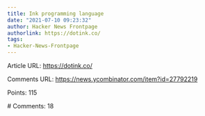 ```yaml
---
title: Ink programming language
date: "2021-07-10 09:23:32"
author: Hacker News Frontpage
authorlink: https://dotink.co/
tags:
- Hacker-News-Frontpage
---
```


<p>Article URL: <a href="https://dotink.co/">https://dotink.co/</a></p>
<p>Comments URL: <a href="https://news.ycombinator.com/item?id=27792219">https://news.ycombinator.com/item?id=27792219</a></p>
<p>Points: 115</p>
<p># Comments: 18</p>
